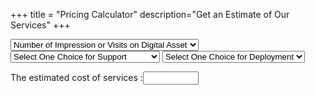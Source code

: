 +++
title = "Pricing Calculator"
description="Get an Estimate of Our Services"
+++
<script>
function calculatePrice(myform){

  //Get selected data
  var elt = document.getElementById("memoryItem");
  var memory = elt.options[elt.selectedIndex].value;

  var elt = document.getElementById("hddItem");
  var hdd = elt.options[elt.selectedIndex].value;

  var elt = document.getElementById("networkItem");
  var network = elt.options[elt.selectedIndex].value;

  //convert data to integers
  memory = parseInt(memory);
  hdd = parseInt(hdd);
  network = parseInt(network);

  //calculate total value
  var total = (memory*0.02)+hdd+network;

  //print value to  PicExtPrice
  document.getElementById("PicExtPrice").value=total;

}
</script>

<FORM Name="myform">
<SELECT NAME="memoryItem" onChange="calculatePrice()" id="memoryItem">
  <OPTION value="0">Number of Impression or Visits on Digital Asset</OPTION>
  <OPTION value="10000">10000</OPTION>
  <OPTION value="100000">100000</OPTION>
  <OPTION value="1000000">100000</OPTION>
</SELECT>

<SELECT NAME="hddItem" onChange="calculatePrice()" id="hddItem">
  <OPTION value="0">Select One Choice for Support</OPTION>
  <OPTION value="3000">Basic Support Only</OPTION>
  <OPTION value="13000">Innovation Data lab Only</OPTION>
  <OPTION value="16000">Basic Support+Innovation Data Labs</OPTION>
  <OPTION value="20000">Enterprise Support</OPTION>
</SELECT>

<SELECT NAME="networkItem" onChange="calculatePrice()" id="networkItem">
  <OPTION value="0">Select One Choice for Deployment</OPTION>
  <OPTION value="1000">Cloud Based</OPTION>
  <OPTION value="2000">On Premise</OPTION>
  <OPTION value="5000">Hybrid Cloud</OPTION>
</SELECT>
</FORM>
<!--<button type="button" onclick="calculatePrice()">Calculate</button>-->

The estimated cost of services :<INPUT type="text" id="PicExtPrice" Size=8>
